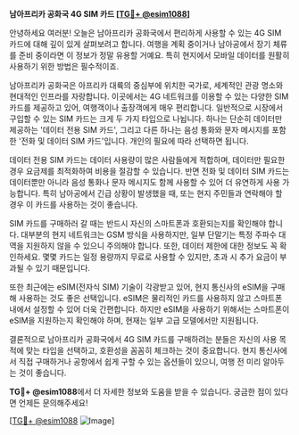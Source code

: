 **남아프리카 공화국 4G SIM 카드 [[TG💪+ @esim1088](https://t.me/s/esim1088)]**

안녕하세요 여러분! 오늘은 남아프리카 공화국에서 편리하게 사용할 수 있는 4G SIM 카드에 대해 깊이 있게 살펴보려고 합니다. 여행을 계획 중이거나 남아공에서 장기 체류를 준비 중이라면 이 정보가 정말 유용할 거예요. 특히 현지에서 모바일 데이터를 원활히 사용하기 위한 방법은 필수적이죠.

남아프리카 공화국은 아프리카 대륙의 중심부에 위치한 국가로, 세계적인 관광 명소와 현대적인 인프라를 자랑합니다. 이곳에서는 4G 네트워크를 이용할 수 있는 다양한 SIM 카드를 제공하고 있어, 여행객이나 출장객에게 매우 편리합니다. 일반적으로 시장에서 구입할 수 있는 SIM 카드는 크게 두 가지 타입으로 나뉩니다. 하나는 단순히 데이터만 제공하는 '데이터 전용 SIM 카드', 그리고 다른 하나는 음성 통화와 문자 메시지를 포함한 '전화 및 데이터 SIM 카드'입니다. 개인의 필요에 따라 선택하면 됩니다.

데이터 전용 SIM 카드는 데이터 사용량이 많은 사람들에게 적합하며, 데이터만 필요한 경우 요금제를 최적화하여 비용을 절감할 수 있습니다. 반면 전화 및 데이터 SIM 카드는 데이터뿐만 아니라 음성 통화나 문자 메시지도 함께 사용할 수 있어 더 유연하게 사용 가능합니다. 특히 남아공에서 긴급 상황이 발생했을 때, 또는 현지 주민들과 연락해야 할 경우 이 카드를 사용하는 것이 좋습니다.

SIM 카드를 구매하러 갈 때는 반드시 자신의 스마트폰과 호환되는지를 확인해야 합니다. 대부분의 현지 네트워크는 GSM 방식을 사용하지만, 일부 단말기는 특정 주파수 대역을 지원하지 않을 수 있으니 주의해야 합니다. 또한, 데이터 제한에 대한 정보도 꼭 확인하세요. 몇몇 카드는 일정 용량까지 무료로 사용할 수 있지만, 초과 시 추가 요금이 부과될 수 있기 때문입니다.

또한 최근에는 eSIM(전자식 SIM) 기술이 각광받고 있어, 현지 통신사의 eSIM을 구매해 사용하는 것도 좋은 선택입니다. eSIM은 물리적인 카드를 사용하지 않고 스마트폰 내에서 설정할 수 있어 더욱 간편합니다. 하지만 eSIM을 사용하기 위해서는 스마트폰이 eSIM을 지원하는지 확인해야 하며, 현재는 일부 고급 모델에서만 지원됩니다.

결론적으로 남아프리카 공화국에서 4G SIM 카드를 구매하려는 분들은 자신의 사용 목적에 맞는 타입을 선택하고, 호환성을 꼼꼼히 체크하는 것이 중요합니다. 현지 통신사에서 직접 구매하거나 공항에서 쉽게 구할 수 있는 옵션들이 있으니, 여행 전 미리 알아두는 것이 좋습니다.

**TG💪+ @esim1088**에서 더 자세한 정보와 도움을 받을 수 있습니다. 궁금한 점이 있다면 언제든 문의해주세요! 

[[TG💪+ @esim1088](https://t.me/s/esim1088) ![Image](https://i.postimg.cc/Y0z9fWf4/image.png)]